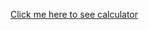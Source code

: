 <a href="https://anthonyponson.github.io/simple-js-calculator/">Click me here to see calculator</a>
